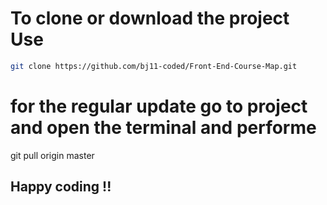 # To clone or download the project Use
```bash
git clone https://github.com/bj11-coded/Front-End-Course-Map.git
```

# for the regular update go to project and open the terminal and performe
git pull origin master


## Happy coding !!
